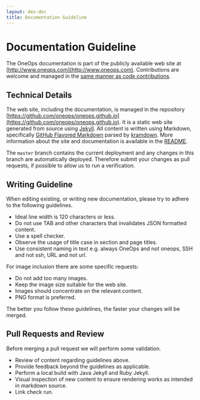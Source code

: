 ```yaml
---
layout: dev-doc
title: Documentation Guideline
---
```


# Documentation Guideline

The OneOps documentation is part of the publicly available web site at [http://www.oneops.com](http://www.oneops.com). 
Contributions are welcome and managed in the [same manner as code contributions](./index.html).

## Technical Details

The web site, including the documentation, is managed in the repository
[https://github.com/oneops/oneops.github.io](https://github.com/oneops/oneops.github.io). It is a static web site
generated from source using [Jekyll](https://jekyllrb.com/). All content is written using Markdown, specifically
[GitHub Flavored Markdown](https://help.github.com/categories/writing-on-github/) parsed by
[kramdown](https://kramdown.gettalong.org/index.html). More information about the site and documentation is available
in the [README](https://github.com/oneops/oneops.github.io/blob/master/README.md).

The `master` branch contains the current deployment and any changes in this branch are automatically deployed. Therefore
submit your changes as pull requests, if possible to allow us to run a verification.

## Writing Guideline

When editing existing, or writing new documentation, please try to adhere to the following guidelines.

- Ideal line width is 120 characters or less.
- Do not use TAB and other characters that invalidates JSON formatted content.
- Use a spell checker.
- Observe the usage of title case in section and page titles.
- Use consistent naming in text e.g. always OneOps and not oneops, SSH and not ssh, URL and not url.

For image inclusion there are some specific requests:

- Do not add too many images.
- Keep the image size suitable for the web site.
- Images should concentrate on the relevant content.
- PNG format is preferred.

The better you follow these guidelines, the faster your changes will be merged.

## Pull Requests and Review

Before merging a pull request we will perform some validation.

- Review of content regarding guidelines above.
- Provide feedback beyond the guidelines as applicable.
- Perform a local build with Java Jekyll and Ruby Jekyll.
- Visual inspection of new content to ensure rendering works as intended in markdown source.
- Link check run.
